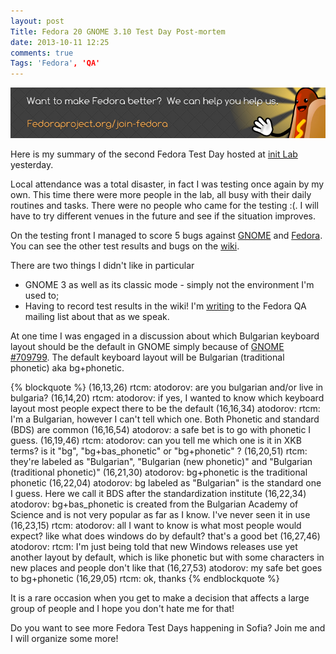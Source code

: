 ```yaml
---
layout: post
Title: Fedora 20 GNOME 3.10 Test Day Post-mortem
date: 2013-10-11 12:25
comments: true
Tags: 'Fedora', 'QA'
---
```


!["Fedora sausage banner"](/images/fedora/sausage-banner.png "Fedora sausage banner")

Here is my summary of the second Fedora Test Day hosted at
[init Lab](http://initlab.org) yesterday.

Local attendance was a total disaster, in fact I was testing once again by my own.
This time
there were more people in the lab, all busy with their daily routines and tasks.
There were no people who came for the testing :(. I will have to try different
venues in the future and see if the situation improves.

On the testing front I managed to score 5 bugs against
[GNOME](https://bugzilla.gnome.org/buglist.cgi?bug_id=709797,709799,709806,709810)
and [Fedora](https://bugzilla.redhat.com/show_bug.cgi?id=1017807).
You can see the other test results and bugs on the
[wiki](https://fedoraproject.org/wiki/Test_Day:2013-10-10_Gnome_3.10).


There are two things I didn't like in particular

* GNOME 3 as well as its classic mode - simply not the environment I'm used to;
* Having to record test results in the wiki! I'm
[writing](https://lists.fedoraproject.org/pipermail/test/2013-October/118284.html)
to the Fedora QA mailing list about that as we speak.


At one time I was engaged in a discussion about which Bulgarian keyboard layout
should be the default in GNOME simply because of
[GNOME #709799](https://bugzilla.gnome.org/show_bug.cgi?id=709799). The default
keyboard layout will be Bulgarian (traditional phonetic) aka bg+phonetic.

{% blockquote %}
(16,13,26) rtcm: atodorov: are you bulgarian and/or live in bulgaria?
(16,14,20) rtcm: atodorov: if yes, I wanted to know which keyboard layout most people expect there to be the default
(16,16,34) atodorov: rtcm: I'm a Bulgarian, however I can't tell which one. Both Phonetic and standard (BDS) are common
(16,16,54) atodorov: a safe bet is to go with phonetic I guess. 
(16,19,46) rtcm: atodorov: can you tell me which one is it in XKB terms? is it "bg", "bg+bas_phonetic" or "bg+phonetic" ?
(16,20,51) rtcm: they're labeled as "Bulgarian", "Bulgarian (new phonetic)" and "Bulgarian (traditional phonetic)"
(16,21,30) atodorov: bg+phonetic is the traditional phonetic
(16,22,04) atodorov: bg labeled as "Bulgarian" is the standard one I guess. Here we call it BDS after the standardization institute
(16,22,34) atodorov: bg+bas_phonetic is created from the Bulgarian Academy of Science and is not very popular as far as I know. I've never seen it in use
(16,23,15) rtcm: atodorov: all I want to know is what most people would expect? like what does windows do by default? that's a good bet
(16,27,46) atodorov: rtcm: I'm just being told that new Windows releases use yet another layout by default, which is like phonetic but with some characters in new places and people don't like that
(16,27,53) atodorov: my safe bet goes to bg+phonetic
(16,29,05) rtcm: ok, thanks
{% endblockquote %}

It is a rare occasion when you get to make a decision that affects a large group
of people and I hope you don't hate me for that! 

Do you want to see more Fedora Test Days happening in Sofia? Join me and I will
organize some more!
